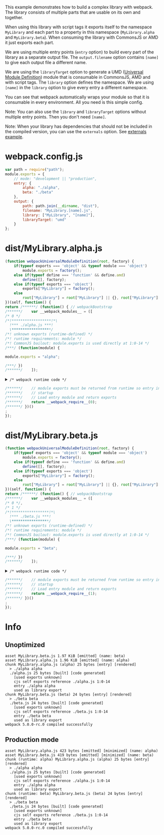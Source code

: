 This example demonstrates how to build a complex library with webpack. The library consists of multiple parts that are usable on its own and together.

When using this library with script tags it exports itself to the namespace `MyLibrary` and each part to a property in this namespace (`MyLibrary.alpha` and `MyLibrary.beta`). When consuming the library with CommonsJS or AMD it just exports each part.

We are using multiple entry points (`entry` option) to build every part of the library as a separate output file. The `output.filename` option contains `[name]` to give each output file a different name.

We are using the `libraryTarget` option to generate a UMD ([Universal Module Definition](https://github.com/umdjs/umd)) module that is consumable in CommonsJS, AMD and with script tags. The `library` option defines the namespace. We are using `[name]` in the `library` option to give every entry a different namespace.

You can see that webpack automatically wraps your module so that it is consumable in every environment. All you need is this simple config.

Note: You can also use the `library` and `libraryTarget` options without multiple entry points. Then you don't need `[name]`.

Note: When your library has dependencies that should not be included in the compiled version, you can use the `externals` option. See [externals example](https://github.com/webpack/webpack/tree/master/examples/externals).

# webpack.config.js

```javascript
var path = require("path");
module.exports = {
	// mode: "development || "production",
	entry: {
		alpha: "./alpha",
		beta: "./beta"
	},
	output: {
		path: path.join(__dirname, "dist"),
		filename: "MyLibrary.[name].js",
		library: ["MyLibrary", "[name]"],
		libraryTarget: "umd"
	}
};
```

# dist/MyLibrary.alpha.js

```javascript
(function webpackUniversalModuleDefinition(root, factory) {
	if(typeof exports === 'object' && typeof module === 'object')
		module.exports = factory();
	else if(typeof define === 'function' && define.amd)
		define([], factory);
	else if(typeof exports === 'object')
		exports["MyLibrary"] = factory();
	else
		root["MyLibrary"] = root["MyLibrary"] || {}, root["MyLibrary"]["alpha"] = factory();
})(self, function() {
return /******/ (function() { // webpackBootstrap
/******/ 	var __webpack_modules__ = ([
/* 0 */
/*!******************!*\
  !*** ./alpha.js ***!
  \******************/
/*! unknown exports (runtime-defined) */
/*! runtime requirements: module */
/*! CommonJS bailout: module.exports is used directly at 1:0-14 */
/***/ (function(module) {

module.exports = "alpha";

/***/ })
/******/ 	]);
```

<details><summary><code>/* webpack runtime code */</code></summary>

``` js
/************************************************************************/
/******/ 	// The module cache
/******/ 	var __webpack_module_cache__ = {};
/******/ 	
/******/ 	// The require function
/******/ 	function __webpack_require__(moduleId) {
/******/ 		// Check if module is in cache
/******/ 		if(__webpack_module_cache__[moduleId]) {
/******/ 			return __webpack_module_cache__[moduleId].exports;
/******/ 		}
/******/ 		// Create a new module (and put it into the cache)
/******/ 		var module = __webpack_module_cache__[moduleId] = {
/******/ 			// no module.id needed
/******/ 			// no module.loaded needed
/******/ 			exports: {}
/******/ 		};
/******/ 	
/******/ 		// Execute the module function
/******/ 		__webpack_modules__[moduleId](module, module.exports, __webpack_require__);
/******/ 	
/******/ 		// Return the exports of the module
/******/ 		return module.exports;
/******/ 	}
/******/ 	
/************************************************************************/
```

</details>

``` js
/******/ 	// module exports must be returned from runtime so entry inlining is disabled
/******/ 	// startup
/******/ 	// Load entry module and return exports
/******/ 	return __webpack_require__(0);
/******/ })()
;
});
```

# dist/MyLibrary.beta.js

```javascript
(function webpackUniversalModuleDefinition(root, factory) {
	if(typeof exports === 'object' && typeof module === 'object')
		module.exports = factory();
	else if(typeof define === 'function' && define.amd)
		define([], factory);
	else if(typeof exports === 'object')
		exports["MyLibrary"] = factory();
	else
		root["MyLibrary"] = root["MyLibrary"] || {}, root["MyLibrary"]["beta"] = factory();
})(self, function() {
return /******/ (function() { // webpackBootstrap
/******/ 	var __webpack_modules__ = ([
/* 0 */,
/* 1 */
/*!*****************!*\
  !*** ./beta.js ***!
  \*****************/
/*! unknown exports (runtime-defined) */
/*! runtime requirements: module */
/*! CommonJS bailout: module.exports is used directly at 1:0-14 */
/***/ (function(module) {

module.exports = "beta";

/***/ })
/******/ 	]);
```

<details><summary><code>/* webpack runtime code */</code></summary>

``` js
/************************************************************************/
/******/ 	// The module cache
/******/ 	var __webpack_module_cache__ = {};
/******/ 	
/******/ 	// The require function
/******/ 	function __webpack_require__(moduleId) {
/******/ 		// Check if module is in cache
/******/ 		if(__webpack_module_cache__[moduleId]) {
/******/ 			return __webpack_module_cache__[moduleId].exports;
/******/ 		}
/******/ 		// Create a new module (and put it into the cache)
/******/ 		var module = __webpack_module_cache__[moduleId] = {
/******/ 			// no module.id needed
/******/ 			// no module.loaded needed
/******/ 			exports: {}
/******/ 		};
/******/ 	
/******/ 		// Execute the module function
/******/ 		__webpack_modules__[moduleId](module, module.exports, __webpack_require__);
/******/ 	
/******/ 		// Return the exports of the module
/******/ 		return module.exports;
/******/ 	}
/******/ 	
/************************************************************************/
```

</details>

``` js
/******/ 	// module exports must be returned from runtime so entry inlining is disabled
/******/ 	// startup
/******/ 	// Load entry module and return exports
/******/ 	return __webpack_require__(1);
/******/ })()
;
});
```

# Info

## Unoptimized

```
asset MyLibrary.beta.js 1.97 KiB [emitted] (name: beta)
asset MyLibrary.alpha.js 1.96 KiB [emitted] (name: alpha)
chunk MyLibrary.alpha.js (alpha) 25 bytes [entry] [rendered]
  > ./alpha alpha
  ./alpha.js 25 bytes [built] [code generated]
    [used exports unknown]
    cjs self exports reference ./alpha.js 1:0-14
    entry ./alpha alpha
    used as library export
chunk MyLibrary.beta.js (beta) 24 bytes [entry] [rendered]
  > ./beta beta
  ./beta.js 24 bytes [built] [code generated]
    [used exports unknown]
    cjs self exports reference ./beta.js 1:0-14
    entry ./beta beta
    used as library export
webpack 5.0.0-rc.0 compiled successfully
```

## Production mode

```
asset MyLibrary.alpha.js 423 bytes [emitted] [minimized] (name: alpha)
asset MyLibrary.beta.js 419 bytes [emitted] [minimized] (name: beta)
chunk (runtime: alpha) MyLibrary.alpha.js (alpha) 25 bytes [entry] [rendered]
  > ./alpha alpha
  ./alpha.js 25 bytes [built] [code generated]
    [used exports unknown]
    cjs self exports reference ./alpha.js 1:0-14
    entry ./alpha alpha
    used as library export
chunk (runtime: beta) MyLibrary.beta.js (beta) 24 bytes [entry] [rendered]
  > ./beta beta
  ./beta.js 24 bytes [built] [code generated]
    [used exports unknown]
    cjs self exports reference ./beta.js 1:0-14
    entry ./beta beta
    used as library export
webpack 5.0.0-rc.0 compiled successfully
```
